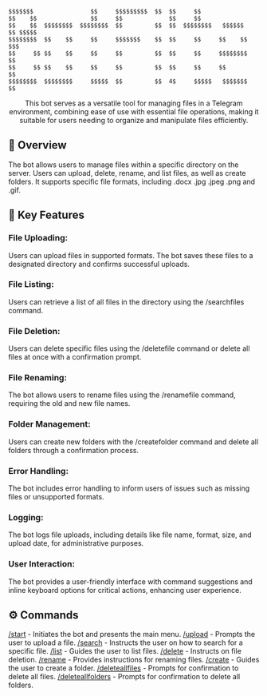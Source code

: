 ```
$$$$$$$                $$     $$$$$$$$$  $$  $$     $$
$$    $$               $$     $$             $$     $$
$$    $$  $$$$$$$$  $$$$$$$$  $$         $$  $$  $$$$$$$$   $$$$$$   $$ $$$$$
$$$$$$$$  $$    $$     $$     $$$$$$$    $$  $$     $$     $$    $$  $$$ 
$$     $$ $$    $$     $$     $$         $$  $$     $$     $$$$$$$$  $$
$$     $$ $$    $$     $$     $$         $$  $$     $$     $$        $$
$$$$$$$$  $$$$$$$$     $$$$$  $$         $$  4$     $$$$$   $$$$$$$  $$
```

<p align="center"> This bot serves as a versatile tool for managing files in a Telegram environment, combining ease of use with essential file operations, making it suitable for users needing to organize and manipulate files efficiently.  
</p>

## 📝 Overview
<p align="left">
The bot allows users to manage files within a specific directory on the server. Users can upload, delete, rename, and list files, as well as create folders. It supports specific file formats, including .docx .jpg .jpeg .png and .gif.
</p>

## 📑 Key Features
<h3>File Uploading:</h3> Users can upload files in supported formats. The bot saves these files to a designated directory and confirms successful uploads.

<h3>File Listing:</h3>

Users can retrieve a list of all files in the directory using the /searchfiles command.

<h3>File Deletion:</h3>

Users can delete specific files using the /deletefile command or delete all files at once with a confirmation prompt.

<h3>File Renaming:</h3>

The bot allows users to rename files using the /renamefile command, requiring the old and new file names.

<h3>Folder Management:</h3>

Users can create new folders with the /createfolder command and delete all folders through a confirmation process.

<h3>Error Handling:</h3>

The bot includes error handling to inform users of issues such as missing files or unsupported formats.

<h3>Logging:</h3>

The bot logs file uploads, including details like file name, format, size, and upload date, for administrative purposes.

<h3>User Interaction:</h3>

The bot provides a user-friendly interface with command suggestions and inline keyboard options for critical actions, enhancing user experience.

## ⚙ Commands
<span class="command"><u>/start</u> - Initiates the bot and presents the main menu.</span>
<span class="command"><u>/upload</u> - Prompts the user to upload a file.</span>
<span class="command"><u>/search</u> - Instructs the user on how to search for a specific file.</span>
<span class="command"><u>/list</u> - Guides the user to list files.</span>
<span class="command"><u>/delete</u> - Instructs on file deletion.</span>
<span class="command"><u>/rename</u> - Provides instructions for renaming files.</span>
<span class="command"><u>/create</u> - Guides the user to create a folder.</span>
<span class="command"><u>/deleteallfiles</u> - Prompts for confirmation to delete all files.</span>
<span class="command"><u>/deleteallfolders</u> - Prompts for confirmation to delete all folders.</span>
